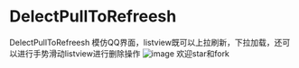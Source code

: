 DelectPullToRefreesh
====================

DelectPullToRefreesh 模仿QQ界面，listview既可以上拉刷新，下拉加载，还可以进行手势滑动listview进行删除操作
![image](https://github.com/soyoungboy/DelectPullToRefreesh-master/blob/master/res/上拉刷新，下拉加载，滑动item可以删除对应item.gif)
欢迎star和fork
